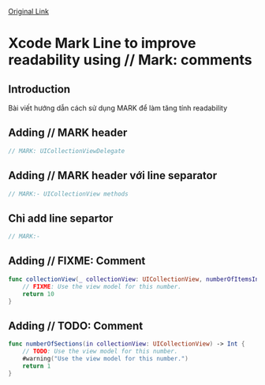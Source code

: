 [Original Link](https://www.avanderlee.com/xcode/xcode-mark-line-comment/)

# Xcode Mark Line to improve readability using // Mark: comments
## Introduction
Bài viết hướng dẫn cách sử dụng MARK để làm tăng tính readability

## Adding // MARK header
```swift
// MARK: UICollectionViewDelegate
```
## Adding // MARK header với line separator
```swift
// MARK:- UICollectionView methods
```
## Chỉ add line separtor
```swift
// MARK:- 
```
## Adding // FIXME: Comment
```swift
func collectionView(_ collectionView: UICollectionView, numberOfItemsInSection section: Int) -> Int {
    // FIXME: Use the view model for this number.
    return 10
}
```
## Adding // TODO: Comment
```swift
func numberOfSections(in collectionView: UICollectionView) -> Int {
    // TODO: Use the view model for this number.
    #warning("Use the view model for this number.")
    return 1
}
```
